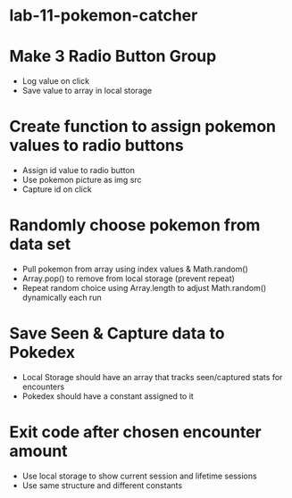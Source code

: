 # lab-11-pokemon-catcher

# Make 3 Radio Button Group
- Log value on click
- Save value to array in local storage

# Create function to assign pokemon values to radio buttons
- Assign id value to radio button
- Use pokemon picture as img src
- Capture id on click

# Randomly choose pokemon from data set
- Pull pokemon from array using index values & Math.random()
- Array.pop() to remove from local storage (prevent repeat)
- Repeat random choice using Array.length to adjust Math.random() dynamically each run

# Save Seen & Capture data to Pokedex
- Local Storage should have an array that tracks seen/captured stats for encounters
- Pokedex should have a constant assigned to it

# Exit code after chosen encounter amount
- Use local storage to show current session and lifetime sessions
- Use same structure and different constants

